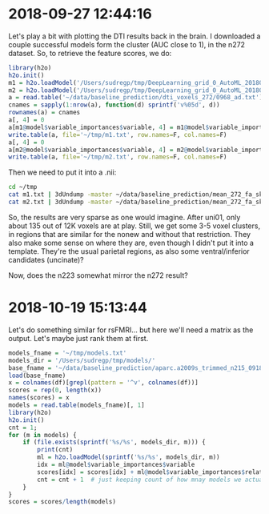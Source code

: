 # 2018-09-27 12:44:16

Let's play a bit with plotting the DTI results back in the brain. I downloaded a
couple successful models form the cluster (AUC close to 1), in the n272 dataset.
So, to retrieve the feature scores, we do:

```r
library(h2o)
h2o.init()
m1 = h2o.loadModel('/Users/sudregp/tmp/DeepLearning_grid_0_AutoML_20180927_103833_model_50')
m2 = h2o.loadModel('/Users/sudregp/tmp/DeepLearning_grid_0_AutoML_20180927_103854_model_243')
a = read.table('~/data/baseline_prediction/dti_voxels_272/0968_ad.txt')
cnames = sapply(1:nrow(a), function(d) sprintf('v%05d', d))
rownames(a) = cnames
a[, 4] = 0
a[m1@model$variable_importances$variable, 4] = m1@model$variable_importances$relative_importance
write.table(a, file='~/tmp/m1.txt', row.names=F, col.names=F)
a[, 4] = 0
a[m2@model$variable_importances$variable, 4] = m2@model$variable_importances$relative_importance
write.table(a, file='~/tmp/m2.txt', row.names=F, col.names=F)
```

Then we need to put it into a .nii:

```bash
cd ~/tmp
cat m1.txt | 3dUndump -master ~/data/baseline_prediction/mean_272_fa_skeleton_mask.nii.gz -ijk -datum float -prefix m1 -overwrite -
cat m2.txt | 3dUndump -master ~/data/baseline_prediction/mean_272_fa_skeleton_mask.nii.gz -ijk -datum float -prefix m2 -overwrite -
```

So, the results are very sparse as one would imagine. After uni01, only about 135 out of
12K voxels are at play. Still, we get some 3-5 voxel clusters, in regions that
are similar for the nonew and without that restriction. They also make some
sense on where they are, even though I didn't put it into a template. They're
the usual parietal regions, as also some ventral/inferior candidates (uncinate)?

Now, does the n223 somewhat mirror the n272 result? 

# 2018-10-19 15:13:44

Let's do something similar for rsFMRI... but here we'll need a matrix as the output. Let's maybe just rank them at first.

```r
models_fname = '~/tmp/models.txt'
models_dir = '/Users/sudregp/tmp/models/'
base_fname = '~/data/baseline_prediction/aparc.a2009s_trimmed_n215_09182018.RData.gz'
load(base_fname)
x = colnames(df)[grepl(pattern = '^v', colnames(df))]
scores = rep(0, length(x))
names(scores) = x
models = read.table(models_fname)[, 1]
library(h2o)
h2o.init()
cnt = 1;
for (m in models) {
    if (file.exists(sprintf('%s/%s', models_dir, m))) {
        print(cnt)
        ml = h2o.loadModel(sprintf('%s/%s', models_dir, m))
        idx = ml@model$variable_importances$variable
        scores[idx] = scores[idx] + ml@model$variable_importances$relative_importance
        cnt = cnt + 1  # just keeping count of how mnay models we actually found
    }
}
scores = scores/length(models)
```
